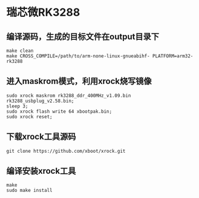 # 瑞芯微RK3288 <!-- {docsify-ignore} -->

## 编译源码，生成的目标文件在output目录下
```shell
make clean
make CROSS_COMPILE=/path/to/arm-none-linux-gnueabihf- PLATFORM=arm32-rk3288
```

## 进入maskrom模式，利用xrock烧写镜像
```shell
sudo xrock maskrom rk3288_ddr_400MHz_v1.09.bin rk3288_usbplug_v2.58.bin;
sleep 3;
sudo xrock flash write 64 xbootpak.bin;
sudo xrock reset;
```

## 下载xrock工具源码
```shell
git clone https://github.com/xboot/xrock.git
```

## 编译安装xrock工具
```shell
make
sudo make install
```

